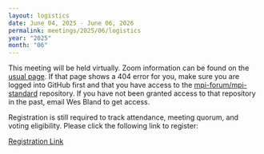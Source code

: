 ```yaml
---
layout: logistics
date: June 04, 2025 - June 06, 2026
permalink: meetings/2025/06/logistics
year: "2025"
month: "06"
---
```




This meeting will be held virtually.
Zoom information can be found on the
[usual page](https://github.com/mpi-forum/mpi-standard/wiki/Virtual-Forum-Meeting-Information). If
that page shows a 404 error for you, make sure you are logged into GitHub first and that you have
access to the [mpi-forum/mpi-standard](https://github.com/mpi-forum/mpi-standard) repository. If you
have not been granted access to that repository in the past, email Wes Bland to get access.

Registration is still required to track attendance, meeting quorum, and voting eligibility. Please
click the following link to register:

[Registration Link](https://forms.gle/gWZHPWwsZAEGGT8B9)
